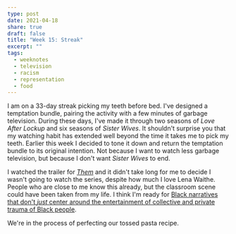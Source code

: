 ```yaml
---
type: post
date: 2021-04-18
share: true
draft: false
title: "Week 15: Streak"
excerpt: ""
tags:
  - weeknotes
  - television
  - racism
  - representation
  - food
---
```


I am on a 33-day streak picking my teeth before bed. I've designed a temptation bundle, pairing the activity with a few minutes of garbage television. During these days, I've made it through two seasons of _Love After Lockup_ and six seasons of _Sister Wives_. It shouldn't surprise you that my watching habit has extended well beyond the time it takes me to pick my teeth. Earlier this week I decided to tone it down and return the temptation bundle to its original intention. Not because I want to watch less garbage television, but because I don't want _Sister Wives_ to end.

I watched the trailer for _[Them](https://www.youtube.com/watch?v=WL3Jz8fDgFI)_ and it didn't take long for me to decide I wasn't going to watch the series, despite how much I love Lena Waithe. People who are close to me know this already, but the classroom scene could have been taken from my life. I think I'm ready for [Black narratives that don't _just_ center around the entertainment of collective and private trauma of Black people](https://audacity.substack.com/p/reality-is-horror-enough).

We're in the process of perfecting our tossed pasta recipe.